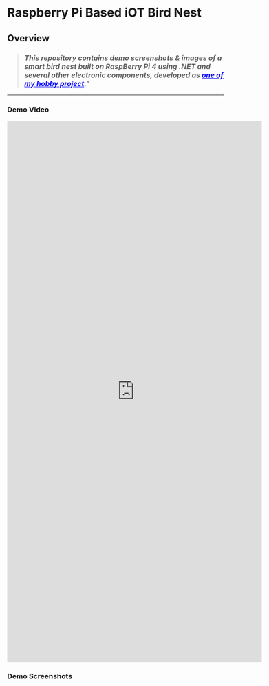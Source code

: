 # Raspberry Pi Based iOT Bird Nest

## Overview
> ### _This repository contains demo screenshots & images of a smart bird nest built on RaspBerry Pi 4 using .NET and several other electronic components, developed as <font color="blue"><u>one of my hobby project</u></font>."_

<hr/>

### Demo Video
<iframe width="592" height="1256" src="https://www.youtube.com/embed/Ix4U5UgCtrs" title="Demo" frameborder="0" allow="accelerometer; autoplay; clipboard-write; encrypted-media; gyroscope; picture-in-picture; web-share" referrerpolicy="strict-origin-when-cross-origin"></iframe>

### Demo Screenshots

